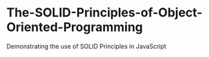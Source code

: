 # The-SOLID-Principles-of-Object-Oriented-Programming
Demonstrating the use of SOLID Principles in JavaScript
